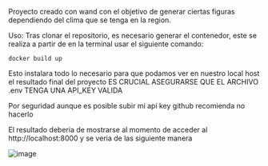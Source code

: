 Proyecto creado con wand con el objetivo de generar ciertas figuras dependiendo del clima que se tenga en la region.

Uso: 
Tras clonar el repositorio, es necesario generar el contenedor, este se realiza a partir de en la terminal usar el siguiente comando:
    
    docker build up

Esto instalara todo lo necesario para que podamos ver en nuestro local host el resultado final del proyecto
ES CRUCIAL ASEGURARSE QUE EL ARCHIVO .env TENGA UNA API_KEY VALIDA

Por seguridad aunque es posible subir mi api key github recomienda no hacerlo

El resultado deberia de mostrarse al momento de acceder al http://localhost:8000 y se veria de las siguiente manera

![image](https://github.com/user-attachments/assets/3346ccea-0c8e-41d8-8048-cd35e349b1ff)
